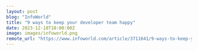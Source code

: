 ```yaml
---
layout: post
blog: "InfoWorld"
title: "9 ways to keep your developer team happy"
date: 2023-12-18T10:00:00Z
image: images/infoworld.png
remote_url: "https://www.infoworld.com/article/3711641/9-ways-to-keep-your-developer-team-happy.html#tk.rss_applicationdevelopment"
---
```

